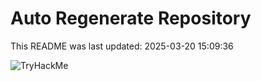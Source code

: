 # Auto Regenerate Repository

This README was last updated: 2025-03-20 15:09:36

 ![TryHackMe](https://tryhackme.com/badge/533634)